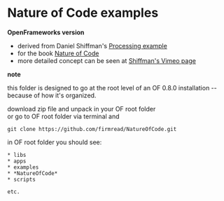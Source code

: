 Nature of Code examples
==========
**OpenFrameworks version**

* derived from Daniel Shiffman's [Processing example](https://github.com/shiffman/The-Nature-of-Code-Examples) 
* for the book [Nature of Code](http://natureofcode.com/)
* more detailed concept can be seen at [Shiffman's Vimeo page](https://vimeo.com/shiffman)


**note**

this folder is designed to go at the root level of an OF 0.8.0 installation -- because of how it's organized.

download zip file and unpack in your OF root folder  
or go to OF root folder via terminal and  

```
git clone https://github.com/firmread/NatureOfCode.git
```


in OF root folder you should see: 

```
* libs
* apps
* examples
* *NatureOfCode*
* scripts

etc. 

```

